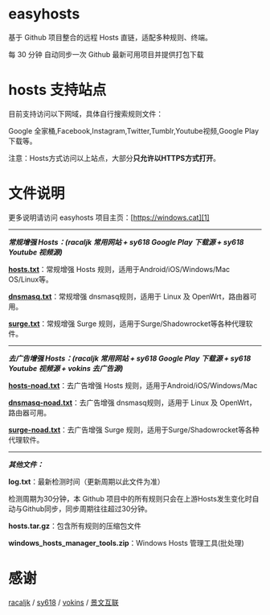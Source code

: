 # easyhosts
基于 Github 项目整合的远程 Hosts 直链，适配多种规则、终端。

每 30 分钟 自动同步一次 Github 最新可用项目并提供打包下载

# hosts 支持站点
目前支持访问以下网域，具体自行搜索规则文件：

Google 全家桶,Facebook,Instagram,Twitter,Tumblr,Youtube视频,Google Play下载等。

注意：Hosts方式访问以上站点，大部分**只允许以HTTPS方式打开**。

# 文件说明
更多说明请访问 easyhosts 项目主页：[https://windows.cat][1]


----------


***常规增强 Hosts：(racaljk 常用网站 + sy618 Google Play 下载源 + sy618 Youtube 视频源)***

**[hosts.txt][2]**：常规增强 Hosts 规则，适用于Android/iOS/Windows/Mac OS/Linux等。

**[dnsmasq.txt][3]**：常规增强 dnsmasq规则，适用于 Linux 及 OpenWrt，路由器可用。

**[surge.txt][4]**：常规增强 Surge 规则，适用于Surge/Shadowrocket等各种代理软件。


----------


***去广告增强 Hosts：(racaljk 常用网站 + sy618 Google Play 下载源 + sy618 Youtube 视频源 + vokins 去广告源)***

**[hosts-noad.txt][5]**：去广告增强 Hosts 规则，适用于Android/iOS/Windows/Mac

**[dnsmasq-noad.txt][6]**：去广告增强 dnsmasq规则，适用于 Linux 及 OpenWrt，路由器可用。

**[surge-noad.txt][7]**：去广告增强 Surge 规则，适用于Surge/Shadowrocket等各种代理软件。


----------


***其他文件：***

**log.txt**：最新检测时间（更新周期以此文件为准）

检测周期为30分钟，本 Github 项目中的所有规则只会在上游Hosts发生变化时自动与Github同步，同步周期往往超过30分钟。

**hosts.tar.gz**：包含所有规则的压缩包文件

**windows_hosts_manager_tools.zip**：Windows Hosts 管理工具(批处理)




# 感谢
[racaljk][8] / [sy618][9] / [vokins][10] / [景文互联][11]


  [1]: https://windows.cat
  [2]: https://windows.cat/hosts.txt
  [3]: https://windows.cat/dnsmasq.txt
  [4]: https://windows.cat/surge.txt
  [5]: https://windows.cat/hosts-noad.txt
  [6]: https://windows.cat/dnsmasq-noad.txt
  [7]: https://windows.cat/surge-noad.txt
  [8]: https://github.com/racaljk/hosts
  [9]: https://github.com/sy618/hosts
  [10]: https://github.com/vokins/yhosts
  [11]: https://www.jwdns.com/